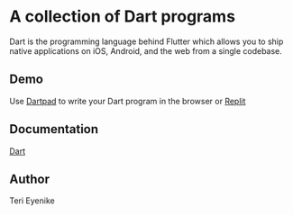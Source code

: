# A collection of Dart programs

Dart is the programming language behind Flutter which allows you to ship native applications on iOS, Android, and the web from a single codebase.

## Demo

Use [Dartpad](https://dartpad.dev/) to write your Dart program in the browser or [Replit](https://replit.com/)

## Documentation

[Dart](https://dart.dev/guides)

## Author

Teri Eyenike
